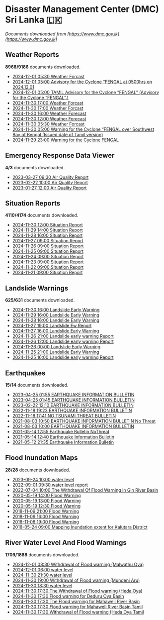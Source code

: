 # Disaster Management Center (DMC) Sri Lanka :sri_lanka:

*Documents downloaded from [https://www.dmc.gov.lk](https://www.dmc.gov.lk)*

## Weather Reports

**8968/9186** documents downloaded.

* [2024-12-01 05:30 Weather Forcast](data/weather-reports/20241201.0530.weather-forcast.pdf)
* [2024-12-01 05:00 Advisory for the Cyclone “FENGAL at 0500hrs on 2024.12.01](data/weather-reports/20241201.0500.advisory-for-the-cyclone-fengal-at-0500hrs-on-20241201.pdf)
* [2024-12-01 05:00 TAMIL  Advisory for the Cyclone “FENGAL” (Advisory for the Cyclone “FENGAL”.)](data/weather-reports/20241201.0500.tamil-advisory-for-the-cyclone-fengal-advisory-for-the-cyclone-fengal.pdf)
* [2024-11-30 17:00 Weather Forcast](data/weather-reports/20241130.1700.weather-forcast.pdf)
* [2024-11-30 17:00 Weather Forcast](data/weather-reports/20241130.1700.weather-forcast.pdf)
* [2024-11-30 16:00 Weather Forecast](data/weather-reports/20241130.1600.weather-forecast.pdf)
* [2024-11-30 12:00 Weather Forecast](data/weather-reports/20241130.1200.weather-forecast.pdf)
* [2024-11-30 05:30 Weather Forcast](data/weather-reports/20241130.0530.weather-forcast.pdf)
* [2024-11-30 05:00 Warning for the Cyclone “FENGAL over Southwest Bay of Bengal (Issued date of Tamil version)](data/weather-reports/20241130.0500.warning-for-the-cyclone-fengal-over-southwest-bay-of-bengal-issued-date-of-tamil-version.pdf)
* [2024-11-29 23:00 Warning for the Cyclone FENGAL](data/weather-reports/20241129.2300.warning-for-the-cyclone-fengal.pdf)

## Emergency Response Data Viewer

**4/3** documents downloaded.

* [2023-03-27 09:30 Air Quality Report](data/emergency-response-data-viewer/20230327.0930.air-quality-report.pdf)
* [2023-02-22 10:00 Air Quality Report](data/emergency-response-data-viewer/20230222.1000.air-quality-report.pdf)
* [2023-01-27 12:00 Air Quality Report](data/emergency-response-data-viewer/20230127.1200.air-quality-report.pdf)

## Situation Reports

**4110/4174** documents downloaded.

* [2024-11-30 12:00 Situation Report](data/situation-reports/20241130.1200.situation-report.pdf)
* [2024-11-29 14:00 Situation Report](data/situation-reports/20241129.1400.situation-report.pdf)
* [2024-11-28 16:00 Situation Report](data/situation-reports/20241128.1600.situation-report.pdf)
* [2024-11-27 09:00 Situation Report](data/situation-reports/20241127.0900.situation-report.pdf)
* [2024-11-26 09:00 Situation Report](data/situation-reports/20241126.0900.situation-report.pdf)
* [2024-11-25 09:00 Situation Report](data/situation-reports/20241125.0900.situation-report.pdf)
* [2024-11-24 09:00 Situation Report](data/situation-reports/20241124.0900.situation-report.pdf)
* [2024-11-23 09:00 Situation Report](data/situation-reports/20241123.0900.situation-report.pdf)
* [2024-11-22 09:00 Situation Report](data/situation-reports/20241122.0900.situation-report.pdf)
* [2024-11-21 09:00 Situation Report](data/situation-reports/20241121.0900.situation-report.pdf)

## Landslide Warnings

**625/631** documents downloaded.

* [2024-11-30 16:00 Landslide Early Warning](data/landslide-warnings/20241130.1600.landslide-early-warning.pdf)
* [2024-11-29 16:00 Landslide Early Warning](data/landslide-warnings/20241129.1600.landslide-early-warning.pdf)
* [2024-11-28 16:00 Landslide Early Warning](data/landslide-warnings/20241128.1600.landslide-early-warning.pdf)
* [2024-11-27 19:00 Landslide Ew Report](data/landslide-warnings/20241127.1900.landslide-ew-report.pdf)
* [2024-11-27 16:00 Landslide Early Warning](data/landslide-warnings/20241127.1600.landslide-early-warning.pdf)
* [2024-11-26 21:00 Landslide early warning Report](data/landslide-warnings/20241126.2100.landslide-early-warning-report.pdf)
* [2024-11-26 12:00 Landslide early warning Report](data/landslide-warnings/20241126.1200.landslide-early-warning-report.pdf)
* [2024-11-26 00:00 Landslide Early Warning](data/landslide-warnings/20241126.0000.landslide-early-warning.pdf)
* [2024-11-25 21:00 Landslide Early Warning](data/landslide-warnings/20241125.2100.landslide-early-warning.pdf)
* [2024-11-25 16:00 Landslide early warning Report](data/landslide-warnings/20241125.1600.landslide-early-warning-report.pdf)

## Earthquakes

**15/14** documents downloaded.

* [2023-04-25 01:55 EARTHQUAKE INFORMATION BULLETIN](data/earthquakes/20230425.0155.earthquake-information-bulletin.pdf)
* [2023-04-25 01:45 EARTHQUAKE INFORMATION BULLETIN](data/earthquakes/20230425.0145.earthquake-information-bulletin.pdf)
* [2023-02-22 12:10 EARTHQUAKE INFORMATION BULLETIN](data/earthquakes/20230222.1210.earthquake-information-bulletin.pdf)
* [2022-11-18 19:23 EARTHQUAKE INFORMATION BULLETIN](data/earthquakes/20221118.1923.earthquake-information-bulletin.pdf)
* [2022-11-18 17:41 NO TSUNAMI THREAT BULLETIN](data/earthquakes/20221118.1741.no-tsunami-threat-bulletin.pdf)
* [2021-08-03 10:50 EARTHQUAKE INFORMATION BULLETIN No Threat](data/earthquakes/20210803.1050.earthquake-information-bulletin-no-threat.pdf)
* [2021-08-03 10:00 EARTHQUAKE INFORMATION BULLETIN](data/earthquakes/20210803.1000.earthquake-information-bulletin.pdf)
* [2021-05-14 12:55 Earthquake Bulletin NoThreat](data/earthquakes/20210514.1255.earthquake-bulletin-nothreat.pdf)
* [2021-05-14 12:40 Earthquake Information Bulletin](data/earthquakes/20210514.1240.earthquake-information-bulletin.pdf)
* [2021-05-12 21:35 Earthquake Information Bulletin](data/earthquakes/20210512.2135.earthquake-information-bulletin.pdf)

## Flood Inundation Maps

**28/28** documents downloaded.

* [2023-09-24 10:00 water level](data/flood-inundation-maps/20230924.1000.water-level.pdf)
* [2022-09-01 09:30 water level report](data/flood-inundation-maps/20220901.0930.water-level-report.pdf)
* [2022-07-04 10:00 The Withdrawal Of Flood Warning in Gin River Basin](data/flood-inundation-maps/20220704.1000.the-withdrawal-of-flood-warning-in-gin-river-basin.pdf)
* [2020-05-19 14:00 Flood Warning](data/flood-inundation-maps/20200519.1400.flood-warning.pdf)
* [2020-05-19 13:00 Flood Warning](data/flood-inundation-maps/20200519.1300.flood-warning.pdf)
* [2020-05-19 12:30 Flood Warning](data/flood-inundation-maps/20200519.1230.flood-warning.pdf)
* [2018-11-09 21:00 Flood Warning](data/flood-inundation-maps/20181109.2100.flood-warning.PDF)
* [2018-11-09 16:00 Flood Warning](data/flood-inundation-maps/20181109.1600.flood-warning.PDF)
* [2018-11-08 19:00 Flood Warning](data/flood-inundation-maps/20181108.1900.flood-warning.PDF)
* [2018-05-24 09:00 Mapping Inundation extent for Kalutara District](data/flood-inundation-maps/20180524.0900.mapping-inundation-extent-for-kalutara-district.pdf)

## River Water Level And Flood Warnings

**1709/1888** documents downloaded.

* [2024-12-01 08:30 Withdrawal of Flood warning (Malwathu Oya)](data/river-water-level-and-flood-warnings/20241201.0830.withdrawal-of-flood-warning-malwathu-oya.pdf)
* [2024-12-01 06:00 water level](data/river-water-level-and-flood-warnings/20241201.0600.water-level.jpg)
* [2024-11-30 21:30 water level](data/river-water-level-and-flood-warnings/20241130.2130.water-level.jpg)
* [2024-11-30 19:00 Withdrawal of Flood warning (Mundeni Aru)](data/river-water-level-and-flood-warnings/20241130.1900.withdrawal-of-flood-warning-mundeni-aru.pdf)
* [2024-11-30 18:30 water level](data/river-water-level-and-flood-warnings/20241130.1830.water-level.jpg)
* [2024-11-30 17:30 The Withdrawal of Flood warning (Heda Oya)](data/river-water-level-and-flood-warnings/20241130.1730.the-withdrawal-of-flood-warning-heda-oya.pdf)
* [2024-11-30 17:30 Flood warning for Deduru Oya Basin](data/river-water-level-and-flood-warnings/20241130.1730.flood-warning-for-deduru-oya-basin.pdf)
* [2024-11-30 17:30 The Flood warning for Mahaweli River Basin](data/river-water-level-and-flood-warnings/20241130.1730.the-flood-warning-for-mahaweli-river-basin.pdf)
* [2024-11-30 17:30 Flood warning for Mahaweli River Basin  Tamil](data/river-water-level-and-flood-warnings/20241130.1730.flood-warning-for-mahaweli-river-basin-tamil.pdf)
* [2024-11-30 17:30 Withdrawal of Flood warning (Heda Oya Tamil](data/river-water-level-and-flood-warnings/20241130.1730.withdrawal-of-flood-warning-heda-oya-tamil.pdf)

